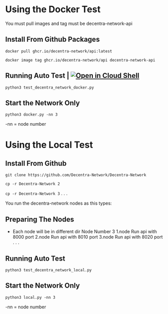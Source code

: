 # Using the Docker Test
You must pull images and tag must be decentra-network-api

## Install From Github Packages
`docker pull ghcr.io/decentra-network/api:latest`

`docker image tag ghcr.io/decentra-network/api decentra-network-api`

## Running Auto Test | [![Open in Cloud Shell](https://img.shields.io/badge/Open-Google%20Cloud%20Shell%20Tutorial-blue)](https://ssh.cloud.google.com/cloudshell/open?cloudshell_git_repo=https://github.com/Decentra-Network/Decentra-Network&cloudshell_tutorial=doc/systems/test_environments/google_cloud_shell/docker_auto_tests_tutorial.md)

`python3 test_decentra_network_docker.py`

## Start the Network Only
`python3 docker.py -nn 3`

-nn = node number

# Using the Local Test

## Install From Github
`git clone https://github.com/Decentra-Network/Decentra-Network`

`cp -r Decentra-Network 2`

`cp -r Decentra-Network 3`
.
.
.

You run the decentra-network nodes as this types:
## Preparing The Nodes
* Each node will be in different dir
Node Number 3
1.node Run api with 8000 port
2.node Run api with 8010 port
3.node Run api with 8020 port
.
.
.

## Running Auto Test
`python3 test_decentra_network_local.py`

## Start the Network Only
`python3 local.py -nn 3`

-nn = node number
